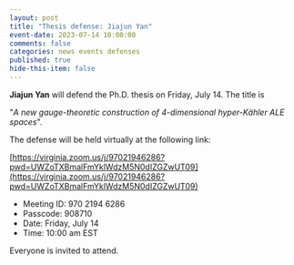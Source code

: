 ```yaml
---
layout: post
title: "Thesis defense: Jiajun Yan"
event-date: 2023-07-14 10:00:00
comments: false
categories: news events defenses
published: true
hide-this-item: false
---
```


**Jiajun Yan** will defend the Ph.D. thesis on Friday, July 14.
The title is

"_A new gauge-theoretic construction of 4-dimensional hyper-Kähler ALE spaces_".

The defense will be held virtually at the following link:

[https://virginia.zoom.us/j/97021946286?pwd=UWZoTXBmalFmYklWdzM5N0dIZGZwUT09](https://virginia.zoom.us/j/97021946286?pwd=UWZoTXBmalFmYklWdzM5N0dIZGZwUT09)

- Meeting ID: 970 2194 6286
- Passcode: 908710
- Date: Friday, July 14
- Time: 10:00 am EST

Everyone is invited to attend.
